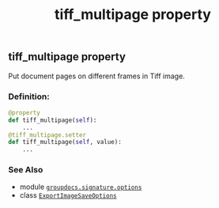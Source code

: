 ﻿---
title: tiff_multipage property
second_title: GroupDocs.Signature for Python via .NET API References
description: 
type: docs
url: /python-net/groupdocs.signature.options/exportimagesaveoptions/tiff_multipage/
is_root: false
weight: 120
---

## tiff_multipage property


Put document pages on different frames in Tiff image.
### Definition:
```python
@property
def tiff_multipage(self):
    ...
@tiff_multipage.setter
def tiff_multipage(self, value):
    ...
```

### See Also
* module [`groupdocs.signature.options`](../../)
* class [`ExportImageSaveOptions`](/signature/python-net/groupdocs.signature.options/exportimagesaveoptions)
